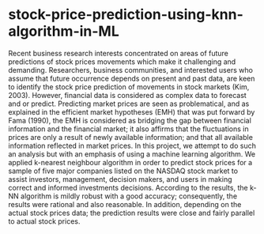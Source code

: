 # stock-price-prediction-using-knn-algorithm-in-ML
Recent business research interests concentrated on areas of future predictions of stock prices movements which make it challenging and demanding. Researchers, business communities, and interested users who assume that future occurrence depends on present and past data, are keen to identify the stock price prediction of movements in stock markets (Kim, 2003). However, financial data is considered as complex data to forecast and or predict. Predicting market prices are seen as problematical, and as explained in the efficient market hypotheses (EMH) that was put forward by Fama (1990), the EMH is considered as bridging the gap between financial information and the financial market; it also affirms that the fluctuations in prices are only a result of newly available information; and that all available information reflected in market prices. In this project, we attempt to do such an analysis but with an emphasis of using a machine learning algorithm. We applied k-nearest neighbour algorithm in order to predict stock prices for a sample of five major companies listed on the NASDAQ stock market to assist investors, management, decision makers, and users in making correct and informed investments decisions. According to the results, the k-NN algorithm is mildly robust with a good accuracy; consequently, the results were rational and also reasonable. In addition, depending on the actual stock prices data; the prediction results were close and fairly parallel to actual stock prices. 
